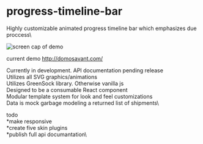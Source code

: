 # progress-timeline-bar
Highly customizable animated progress timeline bar which emphasizes due proccess\

![screen cap of demo](https://raw.githubusercontent.com/domotang/progress-timeline-bar/master/ptb.jpg)

current demo
http://domosavant.com/

Currently in development. API documentation pending release\
Utilizes all SVG graphics/animations\
Utilizes GreenSock library. Otherwise vanilla js\
Designed to be a consumable React component\
Modular template system for look and feel customizations\
Data is mock garbage modeling a returned list of shipments\

todo\
*make responsive\
*create five skin plugins\
*publish full api documantation\
